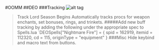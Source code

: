 #OOMM
##DEO
###Tracking
![alt tag](https://raw.github.com/OOMM/addons/DEO/tracking.jpg)
>Track Lord Season Begins
Automatically tracks procs for weapon enchants, set bonuses, rings, and trinkets.
#####Add new buff tracking by adding the following under the appropriate spec to Spells.lua
`DEOSpells["Nightmare Fire"] = { spid = 162919, itemid = 112320, cd = 115, originType = "equipment" }
###Misc
Hide keybind and macro text from buttons.